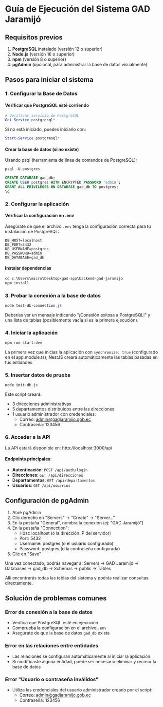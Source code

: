 # Guía de Ejecución del Sistema GAD Jaramijó

## Requisitos previos

1. **PostgreSQL** instalado (versión 12 o superior)
2. **Node.js** (versión 16 o superior)
3. **npm** (versión 8 o superior)
4. **pgAdmin** (opcional, para administrar la base de datos visualmente)

## Pasos para iniciar el sistema

### 1. Configurar la Base de Datos

#### Verificar que PostgreSQL esté corriendo
```powershell
# Verificar servicio de PostgreSQL
Get-Service postgresql*
```

Si no está iniciado, puedes iniciarlo con:
```powershell
Start-Service postgresql*
```

#### Crear la base de datos (si no existe)
Usando psql (herramienta de línea de comandos de PostgreSQL):
```powershell
psql -U postgres
```

```sql
CREATE DATABASE gad_db;
CREATE USER postgres WITH ENCRYPTED PASSWORD 'admin';
GRANT ALL PRIVILEGES ON DATABASE gad_db TO postgres;
\q
```

### 2. Configurar la aplicación

#### Verificar la configuración en .env
Asegúrate de que el archivo `.env` tenga la configuración correcta para tu instalación de PostgreSQL:

```
DB_HOST=localhost
DB_PORT=5432
DB_USERNAME=postgres
DB_PASSWORD=admin
DB_DATABASE=gad_db
```

#### Instalar dependencias
```powershell
cd c:\Users\micro\Desktop\gad-app\backend-gad-jaramijo
npm install
```

### 3. Probar la conexión a la base de datos
```powershell
node test-db-connection.js
```

Deberías ver un mensaje indicando "¡Conexión exitosa a PostgreSQL!" y una lista de tablas (posiblemente vacía si es la primera ejecución).

### 4. Iniciar la aplicación
```powershell
npm run start:dev
```

La primera vez que inicias la aplicación con `synchronize: true` (configurado en el app.module.ts), NestJS creará automáticamente las tablas basadas en tus entidades.

### 5. Insertar datos de prueba
```powershell
node init-db.js
```

Este script creará:
- 3 direcciones administrativas
- 5 departamentos distribuidos entre las direcciones
- 1 usuario administrador con credenciales:
  - Correo: admin@gadjaramijo.gob.ec
  - Contraseña: 123456

### 6. Acceder a la API

La API estará disponible en: http://localhost:3000/api

#### Endpoints principales:
- **Autenticación**: `POST /api/auth/login`
- **Direcciones**: `GET /api/direcciones`
- **Departamentos**: `GET /api/departamentos`
- **Usuarios**: `GET /api/usuarios`

## Configuración de pgAdmin

1. Abre pgAdmin
2. Clic derecho en "Servers" → "Create" → "Server..."
3. En la pestaña "General", nombra la conexión (ej: "GAD Jaramijó")
4. En la pestaña "Connection":
   - Host: localhost (o la dirección IP del servidor)
   - Port: 5432
   - Username: postgres (o el usuario configurado)
   - Password: postgres (o la contraseña configurada)
5. Clic en "Save"

Una vez conectado, podrás navegar a:
Servers → GAD Jaramijó → Databases → gad_db → Schemas → public → Tables

Allí encontrarás todas las tablas del sistema y podrás realizar consultas directamente.

## Solución de problemas comunes

### Error de conexión a la base de datos
- Verifica que PostgreSQL esté en ejecución
- Comprueba la configuración en el archivo `.env`
- Asegúrate de que la base de datos `gad_db` exista

### Error en las relaciones entre entidades
- Las relaciones se configuran automáticamente al iniciar la aplicación
- Si modificaste alguna entidad, puede ser necesario eliminar y recrear la base de datos

### Error "Usuario o contraseña inválidos"
- Utiliza las credenciales del usuario administrador creado por el script:
  - Correo: admin@gadjaramijo.gob.ec
  - Contraseña: 123456
